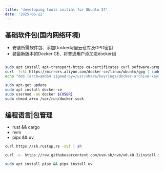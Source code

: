 ```yaml
---
title: 'developing tools initial for Ubuntu 24'
date: '2025-06-12'
---
```


## 基础软件包(国内网络环境)

- 安装所需软件包、添加Docker阿里云仓库及GPG密钥
- 装最新版本的Docker CE、将普通用户添加进docker组

```bash

sudo apt install apt-transport-https ca-certificates curl software-properties-common
curl -fsSL https://mirrors.aliyun.com/docker-ce/linux/ubuntu/gpg | sudo gpg --dearmor -o /usr/share/keyrings/docker-archive-keyring.gpg
echo "deb [arch=amd64 signed-by=/usr/share/keyrings/docker-archive-keyring.gpg] https://download.docker.com/linux/ubuntu $(lsb_release -cs) stable" | sudo tee /etc/apt/sources.list.d/docker.list > /dev/null

sudo apt-get update
sudo apt install docker-ce
sudo usermod -aG docker ${USER}
sudo chmod a+rw /var/run/docker.sock 
```

## 编程语言|包管理
- rust && cargo
- nvm
- pipx && uv

```bash
curl https://sh.rustup.rs -sSf | sh

curl -o- https://raw.githubusercontent.com/nvm-sh/nvm/v0.40.3/install.sh | bash

sudo apt install pipx && pipx install uv
```
